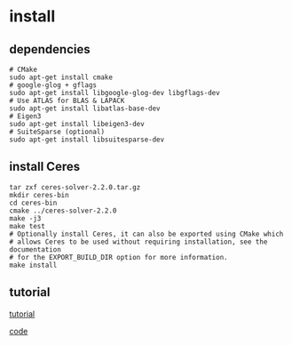 # install

## dependencies

``` shell
# CMake
sudo apt-get install cmake
# google-glog + gflags
sudo apt-get install libgoogle-glog-dev libgflags-dev
# Use ATLAS for BLAS & LAPACK
sudo apt-get install libatlas-base-dev
# Eigen3
sudo apt-get install libeigen3-dev
# SuiteSparse (optional)
sudo apt-get install libsuitesparse-dev
```

## install Ceres

``` shell
tar zxf ceres-solver-2.2.0.tar.gz
mkdir ceres-bin
cd ceres-bin
cmake ../ceres-solver-2.2.0
make -j3
make test
# Optionally install Ceres, it can also be exported using CMake which
# allows Ceres to be used without requiring installation, see the documentation
# for the EXPORT_BUILD_DIR option for more information.
make install
```

## tutorial

[tutorial](http://ceres-solver.org/tutorial.html)

[code](https://github.com/ceres-solver/ceres-solver/tree/2.2.0/examples)